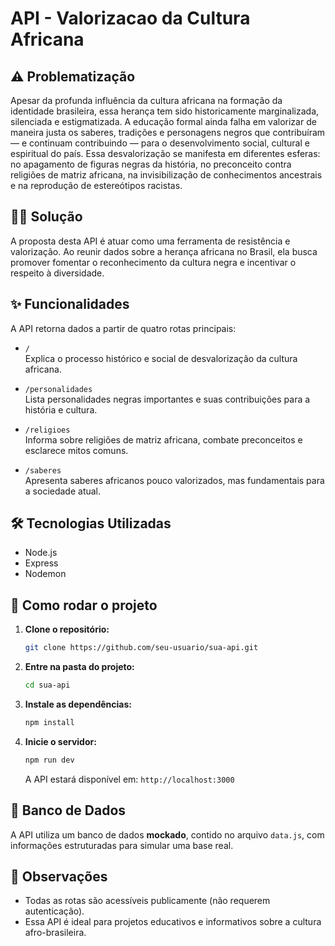 # API - Valorizacao da Cultura Africana

## ⚠️ Problematização 
Apesar da profunda influência da cultura africana na formação da identidade brasileira, essa herança tem sido historicamente marginalizada, silenciada e estigmatizada. A educação formal ainda falha em valorizar de maneira justa os saberes, tradições e personagens negros que contribuíram — e continuam contribuindo — para o desenvolvimento social, cultural e espiritual do país.
Essa desvalorização se manifesta em diferentes esferas: no apagamento de figuras negras da história, no preconceito contra religiões de matriz africana, na invisibilização de conhecimentos ancestrais e na reprodução de estereótipos racistas.

## ✊🏿 Solução 
A proposta desta API é atuar como uma ferramenta de resistência e valorização. Ao reunir dados sobre a herança africana no Brasil, ela busca promover  fomentar o reconhecimento da cultura negra e incentivar o respeito à diversidade.

## ✨ Funcionalidades

A API retorna dados a partir de quatro rotas principais:

- `/`  
  Explica o processo histórico e social de desvalorização da cultura africana.

- `/personalidades`  
  Lista personalidades negras importantes e suas contribuições para a história e cultura.

- `/religioes`  
  Informa sobre religiões de matriz africana, combate preconceitos e esclarece mitos comuns.

- `/saberes`  
  Apresenta saberes africanos pouco valorizados, mas fundamentais para a sociedade atual.

## 🛠 Tecnologias Utilizadas

- Node.js
- Express
- Nodemon

## 🚀 Como rodar o projeto

1. **Clone o repositório:**

   ```bash
   git clone https://github.com/seu-usuario/sua-api.git
   ```

2. **Entre na pasta do projeto:**

   ```bash
   cd sua-api
   ```

3. **Instale as dependências:**

   ```bash
   npm install
   ```

4. **Inicie o servidor:**

   ```bash
   npm run dev
   ```

   A API estará disponível em: `http://localhost:3000`

## 📂 Banco de Dados

A API utiliza um banco de dados **mockado**, contido no arquivo `data.js`, com informações estruturadas para simular uma base real.

## 📌 Observações

- Todas as rotas são acessíveis publicamente (não requerem autenticação).
- Essa API é ideal para projetos educativos e informativos sobre a cultura afro-brasileira.